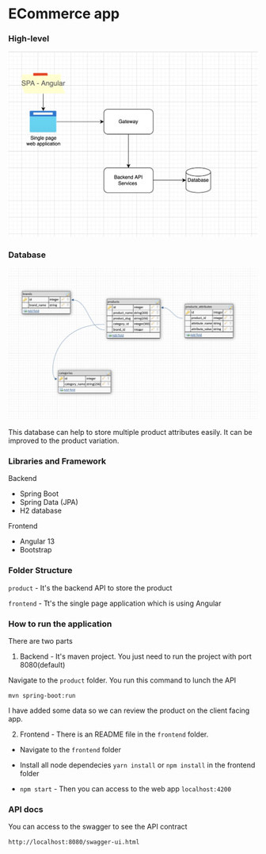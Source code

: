 # ECommerce app

### High-level

![high-level](/docs/topology.png)

### Database 

![database](/docs/db.png)


This database can help to store multiple product attributes easily. It can be improved to the product variation.

### Libraries and Framework

Backend
- Spring Boot
- Spring Data (JPA)
- H2 database

Frontend
- Angular 13 
- Bootstrap

### Folder Structure

`product` - It's the backend API to store the product

`frontend` - Tt's the single page application which is using Angular

### How to run the application

There are two parts

1) Backend - It's maven project. You just need to run the project with port 8080(default)

Navigate to the `product` folder. You run this command to lunch the API

```
mvn spring-boot:run
```

I have added some data so we can review the product on the client facing app.

2) Frontend - There is an README file in the `frontend` folder. 

- Navigate to the `frontend` folder

- Install all node dependecies `yarn install` or `npm install` in the frontend folder

- `npm start` - Then you can access to the web app `localhost:4200`

### API docs

You can access to the swagger to see the API contract

```
http://localhost:8080/swagger-ui.html
```